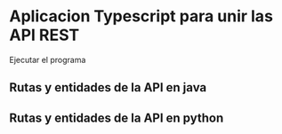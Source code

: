 # Aplicacion Typescript para unir las API REST
Ejecutar el programa

## Rutas y entidades de la API en java



## Rutas y entidades de la API en python


